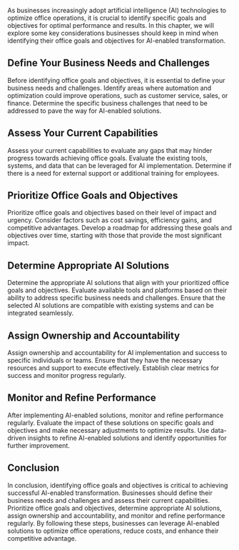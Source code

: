 
As businesses increasingly adopt artificial intelligence (AI) technologies to optimize office operations, it is crucial to identify specific goals and objectives for optimal performance and results. In this chapter, we will explore some key considerations businesses should keep in mind when identifying their office goals and objectives for AI-enabled transformation.

Define Your Business Needs and Challenges
-----------------------------------------

Before identifying office goals and objectives, it is essential to define your business needs and challenges. Identify areas where automation and optimization could improve operations, such as customer service, sales, or finance. Determine the specific business challenges that need to be addressed to pave the way for AI-enabled solutions.

Assess Your Current Capabilities
--------------------------------

Assess your current capabilities to evaluate any gaps that may hinder progress towards achieving office goals. Evaluate the existing tools, systems, and data that can be leveraged for AI implementation. Determine if there is a need for external support or additional training for employees.

Prioritize Office Goals and Objectives
--------------------------------------

Prioritize office goals and objectives based on their level of impact and urgency. Consider factors such as cost savings, efficiency gains, and competitive advantages. Develop a roadmap for addressing these goals and objectives over time, starting with those that provide the most significant impact.

Determine Appropriate AI Solutions
----------------------------------

Determine the appropriate AI solutions that align with your prioritized office goals and objectives. Evaluate available tools and platforms based on their ability to address specific business needs and challenges. Ensure that the selected AI solutions are compatible with existing systems and can be integrated seamlessly.

Assign Ownership and Accountability
-----------------------------------

Assign ownership and accountability for AI implementation and success to specific individuals or teams. Ensure that they have the necessary resources and support to execute effectively. Establish clear metrics for success and monitor progress regularly.

Monitor and Refine Performance
------------------------------

After implementing AI-enabled solutions, monitor and refine performance regularly. Evaluate the impact of these solutions on specific goals and objectives and make necessary adjustments to optimize results. Use data-driven insights to refine AI-enabled solutions and identify opportunities for further improvement.

Conclusion
----------

In conclusion, identifying office goals and objectives is critical to achieving successful AI-enabled transformation. Businesses should define their business needs and challenges and assess their current capabilities. Prioritize office goals and objectives, determine appropriate AI solutions, assign ownership and accountability, and monitor and refine performance regularly. By following these steps, businesses can leverage AI-enabled solutions to optimize office operations, reduce costs, and enhance their competitive advantage.

